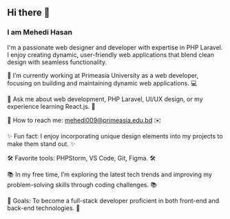 ## Hi there 👋
### I am Mehedi Hasan 
I'm a passionate web designer and developer with expertise in PHP Laravel. I enjoy creating dynamic, user-friendly web applications that blend clean design with seamless functionality.

🚀 I’m currently working at Primeasia University as a web developer, focusing on building and maintaining dynamic web applications. 💻

💬 Ask me about web development, PHP Laravel, UI/UX design, or my experience learning React.js. 💬

📧 How to reach me: mehedi009@primeasia.edu.bd ✉️

✨ Fun fact: I enjoy incorporating unique design elements into my projects to make them stand out. ✨

🛠️ Favorite tools: PHPStorm, VS Code, Git, Figma. 🛠️

📚 In my free time, I’m exploring the latest tech trends and improving my problem-solving skills through coding challenges. 📚

🎯 Goals: To become a full-stack developer proficient in both front-end and back-end technologies. 🎯
